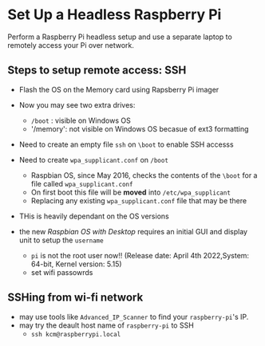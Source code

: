 # Set Up a Headless Raspberry Pi

Perform a Raspberry Pi headless setup and use a separate laptop to remotely access your Pi over network.

## Steps to setup remote access: SSH
- Flash the OS on the Memory card using Rapsberry Pi imager
- Now you may see two extra drives:
	+ `/boot` : visible on Windows OS
	+ '/memory': not visible on Windows OS becasue of ext3 formatting
- Need to create an empty file `ssh` on `\boot` to enable SSH accesss
- Need to create `wpa_supplicant.conf` on `/boot`
	+ Raspbian OS, since May 2016, checks the contents of the `\boot` for a file called `wpa_supplicant.conf` 
	+ On first boot this file will be **moved** into `/etc/wpa_supplicant`
	+ Replacing any existing `wpa_supplicant.conf` file that may be there

- THis is heavily dependant on the OS versions
- the new *Raspbian OS with Desktop* requires an initial GUI and display unit to setup the `username`
	+ `pi` is not the root user now!! (Release date: April 4th 2022,System: 64-bit, Kernel version: 5.15)
	+ set wifi passowrds 


## SSHing from wi-fi network
- may use tools like `Advanced_IP_Scanner` to find your `raspberry-pi`'s IP.
- may try the deault host name of `raspberry-pi` to SSH
	+ `ssh kcm@raspberrypi.local`


